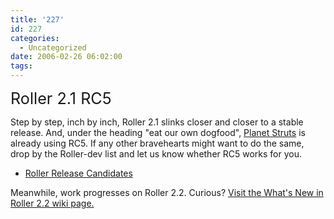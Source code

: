 ```yaml
---
title: '227'
id: 227
categories:
  - Uncategorized
date: 2006-02-26 06:02:00
tags:
---
```


<span style="font-size:180%;">Roller 2.1 RC5</span>

Step by step, inch by inch, Roller 2.1 slinks closer and closer to a stable release. And, under the heading "eat our own dogfood", [Planet Struts](http://www.planetstruts.org/roller/) is already using RC5\. If any other bravehearts might want to do the same, drop by the Roller-dev list and let us know whether RC5 works for you. 

*   [Roller Release Candidates](http://people.apache.org/%7Esnoopdave/release_candidates/)  

 Meanwhile, work progresses on Roller 2.2\. Curious? [Visit the What's New in Roller 2.2 wiki page.](http://rollerweblogger.org/wiki/Wiki.jsp?page=Roller_2.2_WhatsNew)